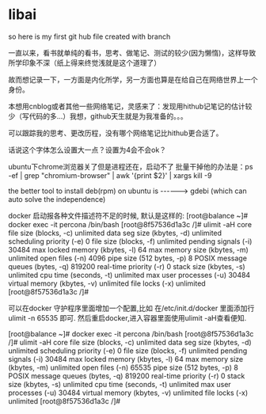 # libai
so here is my first git hub file created with branch

一直以来，看书就单纯的看书，思考、做笔记、测试的较少(因为懒惰)，这样导致所学印象不深（纸上得来终觉浅就是这个道理了）

故而想记录一下，一方面是内化所学，另一方面也算是在给自己在网络世界上一个身份。

本想用cnblog或者其他一些网络笔记，灵感来了：发现用hithub记笔记的估计较少（写代码的多...）我想，github天生就是为我准备的。。。

可以跟踪我的思考、更改历程，没有哪个网络笔记比hithub更合适了。

话说这个字体怎么设置大一点？设置为4会不会ok？

ubuntu下chrome浏览器关了但是进程还在，启动不了
批量干掉他的办法是：ps -ef | grep "chromium-browser" | awk '{print $2}' | xargs kill -9


the better tool to install deb(rpm) on ubuntu is ------> gdebi (which can auto solve the independence)

docker 启动报各种文件描述符不足的时候,
默认是这样的:
[root@balance ~]# docker  exec -it percona /bin/bash
[root@8f57536d1a3c /]# ulimit -aH
core file size          (blocks, -c) unlimited
data seg size           (kbytes, -d) unlimited
scheduling priority             (-e) 0
file size               (blocks, -f) unlimited
pending signals                 (-i) 30484
max locked memory       (kbytes, -l) 64
max memory size         (kbytes, -m) unlimited
open files                      (-n) 4096
pipe size            (512 bytes, -p) 8
POSIX message queues     (bytes, -q) 819200
real-time priority              (-r) 0
stack size              (kbytes, -s) unlimited
cpu time               (seconds, -t) unlimited
max user processes              (-u) 30484
virtual memory          (kbytes, -v) unlimited
file locks                      (-x) unlimited
[root@8f57536d1a3c /]# 


可以在docker 守护程序里面增加一个配置,比如
在/etc/init.d/docker 里面添加行 ulimit -n 65535  即可.
然后重启docker,进入容器里面使用ulimit -aH查看便知.

[root@balance ~]# docker  exec -it percona /bin/bash
[root@8f57536d1a3c /]# ulimit -aH
core file size          (blocks, -c) unlimited
data seg size           (kbytes, -d) unlimited
scheduling priority             (-e) 0
file size               (blocks, -f) unlimited
pending signals                 (-i) 30484
max locked memory       (kbytes, -l) 64
max memory size         (kbytes, -m) unlimited
open files                      (-n) 65535
pipe size            (512 bytes, -p) 8
POSIX message queues     (bytes, -q) 819200
real-time priority              (-r) 0
stack size              (kbytes, -s) unlimited
cpu time               (seconds, -t) unlimited 
max user processes              (-u) 30484 
virtual memory          (kbytes, -v) unlimited 
file locks                      (-x) unlimited 
[root@8f57536d1a3c /]# 
